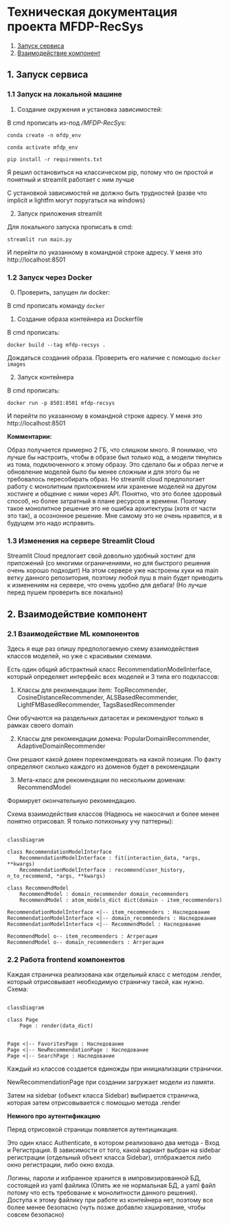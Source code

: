 # Техническая документация проекта MFDP-RecSys

1. [Запуск сервиса](#app_runing)
2. [Взаимодействие компонент](#components)


## <a name="app_runing">1. Запуск сервиса</a> 

### 1.1 Запуск на локальной машине

1. Создание окружения и установка зависимостей: 

В cmd прописать из-под */MFDP-RecSys*:

`conda create -n mfdp_env`

`conda activate mfdp_env`

`pip install -r requirements.txt`

Я решил остановиться на классическом pip, потому что он простой и понятный и streamlit работает с ним лучше

С установкой зависимостей не должно быть трудностей (разве что implicit и lightfm могут поругаться на windows)

2. Запуск приложения streamlit

Для локального запуска прописать в cmd:

`streamlit run main.py`

И перейти по указанному в командной строке адресу. У меня это http://localhost:8501

### 1.2 Запуск через Docker

0. Проверить, запущен ли docker:

В cmd прописать команду `docker`

1. Создание образа контейнера из Dockerfile

В cmd прописать:

`docker build --tag mfdp-recsys .`

Дождаться создания образа. Проверить его наличие с помощью `docker images`

2. Запуск контейнера

В cmd прописать:

`docker run -p 8501:8501 mfdp-recsys`

И перейти по указанному в командной строке адресу. У меня это http://localhost:8501

**Комментарии:**

Образ получается примерно 2 ГБ, что слишком много. Я понимаю, что лучше бы настроить, чтобы в образе был только код, а модели тянулись из тома, подключенного к этому образу. 
Это сделало бы и образ легче и обновление моделей было бы менее сложным и для этого бы не требовалось пересобирать образ. 
Но streamlit cloud предпологает работу с монолитным приложением или хранение моделей на другом хостинге и общение с ними через API. 
Понятно, что это более здоровый способ, но более затратный в плане ресурсов и времени. Поэтому такое монолитное решение это не ошибка архитектуры (хотя от части это так), а осознонное решение.
Мне самому это не очень нравится, и в будущем это надо исправить. 

### 1.3 Изменения на сервере Streamlit Cloud

Streamlit Cloud предлогает свой довольно удобный хостинг для приложений (со многими ограничениями, но для быстрого решения очень хорошо подходит)
На этом сервере уже настроены хуки на main ветку данного репозитория, поэтому любой пуш в main будет приводить к изменениям на сервере, что очень удобно для дебага!
(Но лучше перед пушем проверить все локально)


## <a name="components">2. Взаимодействие компонент</a> 

### 2.1 Взаимодействие ML компонентов

Здесь я еще раз опишу предпологаемую схему взаимодействия классов моделей, но уже с красивыми схемами. 

Есть один общий абстрактный класс RecommendationModelInterface, который определяет интерфейс всех моделей и 3 типа его подклассов:
1. Классы для рекомендации item: TopRecommender, CosineDistanceRecommender, ALSBasedRecommender, LightFMBasedRecommender, TagsBasedRecommender

Они обучаются на раздельных датасетах и рекомендуют только в рамках своего domain

2. Классы для рекомендации домена: PopularDomainRecommender, AdaptiveDomainRecommender

Они решают какой домен порекомендовать на какой позиции. По факту определяют сколько каждого из доменов будет в рекомендации

3. Мета-класс для рекомендации по нескольким доменам: RecommendModel

Формирует окончательную рекомендацию.

Схема взаимодействия классов (Надеюсь не накосячил и более менее понятно отрисовал. Я только потихоньку учу паттерны):

```mermaid

classDiagram

class RecommendationModelInterface
    RecommendationModelInterface : fit(interaction_data, *args, **kwargs)
    RecommendationModelInterface : recommend(user_history, n_to_recommend, *args, **kwargs)
    
class RecommendModel
    RecommendModel : domain_recommender domain_recommenders
    RecommendModel : atom_models_dict dict(domain - item_recommenders)

RecommendationModelInterface <|-- item_recommenders : Наследование
RecommendationModelInterface <|-- domain_recommenders : Наследование
RecommendationModelInterface <|-- RecommendModel : Наследование

RecommendModel o-- item_recommenders : Аггрегация
RecommendModel o-- domain_recommenders : Аггрегация

```

### 2.2 Работа frontend компонентов

Каждая страничка реализована как отдельный класс с методом .render, который отрисовывает необходимую страничку такой, как нужно. Схема:

```mermaid

classDiagram

class Page
    Page : render(data_dict)


Page <|-- FavoritesPage : Наследование
Page <|-- NewRecommendationPage : Наследование
Page <|-- SearchPage : Наследование

```
Каждый из классов создается единожды при инициализации странички. 

NewRecommendationPage при создании загружает модели из памяти.

Затем на sidebar (объект класса Sidebar) выбирается страничка, которая затем отрисовывается с помощью метода .render

**Немного про аутентификацию**

Перед отрисовкой страницы появляется аутентицикация. 

Это один класс Authenticate, в котором реализовано два метода - Вход и Регистрация. В зависимости от того, какой вариант выбран на sidebar регистрации (отдельный объект класса Sidebar), отлбражается либо окно регистрации, либо окно входа.

Логины, пароли и избранное хранится в импровизированной БД, состоящей из yaml файлика (Опять же не нормальная БД, а yaml файл потому что есть требование к монолитности данного решения). Доступа к этому файлику при работе из контейнера нет, поэтому все более менее безопасно (чуть позже добавлю хэширование, чтобы совсем безопасно)






